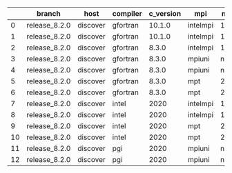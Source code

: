 |    | branch        | host     | compiler   | c_version   | mpi      | m_version   | o_g   | os    | build   |   u_pass |   u_fail |   s_pass |   s_fail |   e_pass |   e_fail |   nuopc_pass |   nuopc_fail | artifacts_hash                                                                                             | modified            |
|----|---------------|----------|------------|-------------|----------|-------------|-------|-------|---------|----------|----------|----------|----------|----------|----------|--------------|--------------|------------------------------------------------------------------------------------------------------------|---------------------|
|  0 | release_8.2.0 | discover | gfortran   | 10.1.0      | intelmpi | 19.1.3.304  | O     | Linux | Pass    |     8911 |       15 |       49 |        0 |       80 |        0 |           50 |            0 | [artifacts](https://github.com/esmf-org/esmf-test-artifacts/tree/20b166eac80aec8f3bd95ff3a3448f6c434800b4) | 02/28/2022_23:10:32 |
|  1 | release_8.2.0 | discover | gfortran   | 10.1.0      | intelmpi | 19.1.3.304  | g     | Linux | Pass    |     8911 |       15 |       49 |        0 |       80 |        0 |           50 |            0 | [artifacts](https://github.com/esmf-org/esmf-test-artifacts/tree/23bde2efd20c4fd8f6cb06c6de6f6f11a698cf40) | 02/28/2022_23:10:32 |
|  2 | release_8.2.0 | discover | gfortran   | 8.3.0       | intelmpi | 19.1.3.304  | O     | Linux | Pass    |     8911 |       15 |       49 |        0 |       80 |        0 |           50 |            0 | [artifacts](https://github.com/esmf-org/esmf-test-artifacts/tree/ad02c64c9fb694eda5ca386a08c5376047b84f62) | 02/28/2022_23:10:32 |
|  3 | release_8.2.0 | discover | gfortran   | 8.3.0       | mpiuni   | none        | O     | Linux | Fail    |     7418 |        0 |        8 |        0 |       43 |        0 |            0 |           50 | [artifacts](https://github.com/esmf-org/esmf-test-artifacts/tree/e38ed011e2d49019bc1534d13eea5d6d15dfb331) | 02/28/2022_23:10:32 |
|  4 | release_8.2.0 | discover | gfortran   | 8.3.0       | mpiuni   | none        | g     | Linux | Fail    |     7418 |        0 |        8 |        0 |       43 |        0 |            0 |           50 | [artifacts](https://github.com/esmf-org/esmf-test-artifacts/tree/7890d31049db3944d45aceea87a8e5317d94baa6) | 02/28/2022_23:10:32 |
|  5 | release_8.2.0 | discover | gfortran   | 8.3.0       | mpt      | 2.17        | O     | Linux | Pass    |     8926 |        0 |       49 |        0 |       80 |        0 |           46 |            4 | [artifacts](https://github.com/esmf-org/esmf-test-artifacts/tree/c4016381df044a5bf344cc2819501ae74ce34bf2) | 02/28/2022_23:10:32 |
|  6 | release_8.2.0 | discover | gfortran   | 8.3.0       | mpt      | 2.17        | g     | Linux | Pass    |     8926 |        0 |       49 |        0 |       80 |        0 |           46 |            4 | [artifacts](https://github.com/esmf-org/esmf-test-artifacts/tree/466d0416e5ffd38f921dc25960085c2d669c1181) | 02/28/2022_23:10:32 |
|  7 | release_8.2.0 | discover | intel      | 2020        | intelmpi | 19.1.3.304  | O     | Linux | Pass    |     8926 |        0 |       49 |        0 |       80 |        0 |           50 |            0 | [artifacts](https://github.com/esmf-org/esmf-test-artifacts/tree/7694216f544e208abeeeb0d0273fc85e67684b0d) | 02/28/2022_23:10:32 |
|  8 | release_8.2.0 | discover | intel      | 2020        | intelmpi | 19.1.3.304  | g     | Linux | Pass    |     8926 |        0 |       49 |        0 |       80 |        0 |           50 |            0 | [artifacts](https://github.com/esmf-org/esmf-test-artifacts/tree/2bfaa2c5f669971eb49833335233f05580d9d205) | 02/28/2022_23:10:32 |
|  9 | release_8.2.0 | discover | intel      | 2020        | mpt      | 2.17        | O     | Linux | Pass    |     8926 |        0 |       49 |        0 |       80 |        0 |           50 |            0 | [artifacts](https://github.com/esmf-org/esmf-test-artifacts/tree/808e46cf6de8097dd595bc1f600b1db1025ea57c) | 02/28/2022_23:10:32 |
| 10 | release_8.2.0 | discover | intel      | 2020        | mpt      | 2.17        | g     | Linux | Pass    |     8926 |        0 |       49 |        0 |       80 |        0 |           50 |            0 | [artifacts](https://github.com/esmf-org/esmf-test-artifacts/tree/4f46fecb25b15923d1f22b09cf3fe4dee1663c17) | 02/28/2022_23:10:32 |
| 11 | release_8.2.0 | discover | pgi        | 2020        | mpiuni   | none        | O     | Linux | Fail    |     6796 |      622 |        6 |        2 |       40 |        3 |            0 |           50 | [artifacts](https://github.com/esmf-org/esmf-test-artifacts/tree/b4f869fd25d26ce283c5d043503a4d97c300cd5b) | 02/28/2022_23:10:32 |
| 12 | release_8.2.0 | discover | pgi        | 2020        | mpiuni   | none        | g     | Linux | Fail    |     6796 |      622 |        4 |        4 |       40 |        3 |            0 |           50 | [artifacts](https://github.com/esmf-org/esmf-test-artifacts/tree/43439be033e72786dd0bd5672b57f26503770053) | 02/28/2022_23:10:32 |